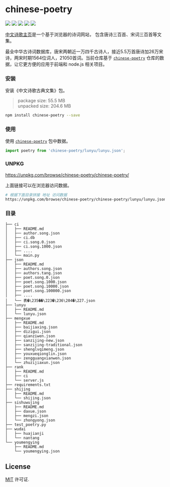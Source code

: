 # chinese-poetry

[![](https://img.shields.io/github/issues/chinese-poetry/chinese-poetry-npm.svg)](https://github.com/chinese-poetry/chinese-poetry-npm/issues) [![](https://img.shields.io/github/forks/chinese-poetry/chinese-poetry-npm.svg)](https://github.com/chinese-poetry/chinese-poetry-npm/network) [![](https://img.shields.io/github/stars/chinese-poetry/chinese-poetry-npm.svg)](https://github.com/chinese-poetry/chinese-poetry-npm/stargazers) ![](http://jaywcjlove.github.io/sb/status/no-dependencies.svg) [![](https://jaywcjlove.github.io/sb/ico/npm.svg)](https://www.npmjs.com/package/chinese-poetry)

[中文诗歌主页](https://shici.store)是一个基于浏览器的诗词网站， 包含唐诗三百首、宋词三百首等文集。

最全中华古诗词数据库，唐宋两朝近一万四千古诗人，接近5.5万首唐诗加26万宋诗，两宋时期1564位词人，21050首词。当前仓库基于 [`chinese-poetry`](https://github.com/chinese-poetry/chinese-poetry) 仓库的数据，让它更方便的应用于前端和 node.js 相关项目。

### 安装

安装《中文诗歌古典文集》包。

> package size:  55.5 MB  
> unpacked size: 204.6 MB  

```bash
npm install chinese-poetry --save
```

### 使用

使用 [`chinese-poetry`](https://www.npmjs.com/package/chinese-poetry) 包中数据。

```js
import poetry from 'chinese-poetry/lunyu/lunyu.json';
```

### UNPKG

https://unpkg.com/browse/chinese-poetry/chinese-poetry/

上面链接可以在浏览器访问数据。

```bash
# 根据下面目录拼接 地址 访问数据
https://unpkg.com/browse/chinese-poetry/chinese-poetry/lunyu/lunyu.json
```

### 目录

```
├── ci
│   ├── README.md
│   ├── author.song.json
│   ├── ci.db
│   ├── ci.song.0.json
│   ├── ci.song.1000.json
│   ├── ....
│   └── main.py
├── json
│   ├── README.md
│   ├── authors.song.json
│   ├── authors.tang.json
│   ├── poet.song.0.json
│   ├── poet.song.1000.json
│   ├── poet.song.10000.json
│   ├── poet.song.100000.json
│   ├── ....
│   └── 表�\235��\223�\236\204�\227.json
├── lunyu
│   ├── README.md
│   └── lunyu.json
├── mengxue
│   ├── README.md
│   ├── baijiaxing.json
│   ├── dizigui.json
│   ├── qianziwen.json
│   ├── sanzijing-new.json
│   ├── sanzijing-traditional.json
│   ├── shenglvqimeng.json
│   ├── youxueqionglin.json
│   ├── zengguangxianwen.json
│   └── zhuzijiaxun.json
├── rank
│   ├── README.md
│   ├── ci
│   └── server.js
├── requirements.txt
├── shijing
│   ├── README.md
│   └── shijing.json
├── sishuwujing
│   ├── README.md
│   ├── daxue.json
│   ├── mengzi.json
│   └── zhongyong.json
├── test_poetry.py
├── wudai
│   ├── huajianji
│   └── nantang
└── youmengying
    ├── README.md
    └── youmengying.json
```

## License

[MIT](https://github.com/chinese-poetry/chinese-poetry/blob/master/LICENSE) 许可证.
